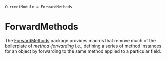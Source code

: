 ```@meta
CurrentModule = ForwardMethods
```

# ForwardMethods

The [ForwardMethods](https://github.com/curtd/ForwardMethods.jl) package provides macros that remove much of the boilerplate of *method-forwarding* i.e., defining a series of method instances for an object by forwarding to the same method applied to a particular field. 